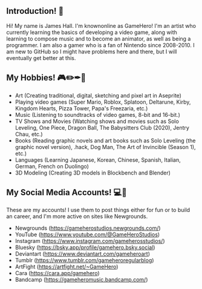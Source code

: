 ## Introduction! 👋

Hi! My name is James Hall. I'm knownonline as GameHero!
I'm an artist who currently learning the basics of developing a video game, along with learning to compose music and to become an animator, as well as being a programmer.
I am also a gamer who is a fan of Nintendo since 2008-2010.
I am new to GitHub so I might have problems here and there, but I will eventually get better at this.
## My Hobbies! 🎮✏️✒📓

* Art (Creating traditional, digital, sketching and pixel art in Aseprite)
* Playing video games (Super Mario, Roblox, Splatoon, Deltarune, Kirby, Kingdom Hearts, Pizza Tower, Papa's Freezaria, etc.)
* Music (Listening to soundtracks of video games, 8-bit and 16-bit.)
* TV Shows and Movies (Watching shows and movies such as Solo Leveling, One Piece, Dragon Ball, The Babysitters Club (2020), Jentry Chau, etc.)
* Books (Reading graphic novels and art books such as Solo Leveling (the graphic novel version), .hack, Dog Man, The Art of Invincible (Season 1), etc.)
* Languages (Learning Japanese, Korean, Chinese, Spanish, Italian, German, French on Duolingo)
* 3D Modeling (Creating 3D models in Blockbench and Blender)
## My Social Media Accounts! 💻📱

These are my accounts! I use them to post things either for fun or to build an career, and I'm more active on sites like Newgrounds.
* Newgrounds (https://gameherostudios.newgrounds.com/)
* YouTube (https://www.youtube.com/@GameHeroStudios)
* Instagram (https://www.instagram.com/gameherosstudios/)
* Bluesky (https://bsky.app/profile/gamehero.bsky.social)
* Deviantart (https://www.deviantart.com/gameheroart)
* Tumblr (https://www.tumblr.com/gameheroregularblog)
* ArtFight (https://artfight.net/~GameHero)
* Cara (https://cara.app/gamehero)
* Bandcamp (https://gameheromusic.bandcamp.com/)
